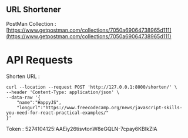 ## URL Shortener

PostMan Collection : [https://www.getpostman.com/collections/7050a69064738965d111](https://www.getpostman.com/collections/7050a69064738965d111)

# API Requests

Shorten URL :

```
curl --location --request POST 'http://127.0.0.1:8000/shorten/' \
--header 'Content-Type: application/json' \
--data-raw '{
    "name":"HappyJS",
    "longurl":"https://www.freecodecamp.org/news/javascript-skills-you-need-for-react-practical-examples/"
}'
```
Token : 5274104125:AAEiy26tisvtonW8eGQLN-7cpay6KBIkZlA
